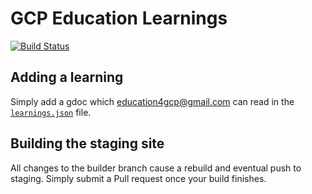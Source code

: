 # GCP Education Learnings

[![Build Status](https://travis-ci.org/gcpedu/gcpedu.github.io.svg?branch=builder)](https://travis-ci.org/gcpedu/gcpedu.github.io)

## Adding a learning

Simply add a gdoc which education4gcp@gmail.com can read in the [`learnings.json`](https://github.com/gcpedu/gcpedu.github.io/blob/builder/learnings.json) file.

## Building the staging site

All changes to the builder branch cause a rebuild and eventual push to staging.
Simply submit a Pull request once your build finishes.


